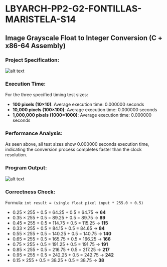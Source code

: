 # LBYARCH-PP2-G2-FONTILLAS-MARISTELA-S14

## Image Grayscale Float to Integer Conversion (C + x86-64 Assembly)

### Project Specification:

![alt text](image-1.png)

### Execution Time:

For the three specified timing test sizes:
- **100 pixels (10×10)**: Average execution time: 0.000000 seconds
- **10,000 pixels (100×100)**: Average execution time: 0.000000 seconds  
- **1,000,000 pixels (1000×1000)**: Average execution time: 0.000000 seconds

### Performance Analysis:

As seen above, all test sizes show 0.000000 seconds execution time, indicating the conversion process completes faster than the clock resolution.

### Program Output:

![alt text](image.png)

### Correctness Check:

Formula: `int result = (single float pixel input * 255.0 + 0.5)`

- 0.25 × 255 + 0.5 = 64.25 + 0.5 = 64.75 → **64** 
- 0.35 × 255 + 0.5 = 89.25 + 0.5 = 89.75 → **89**  
- 0.45 × 255 + 0.5 = 114.75 + 0.5 = 115.25 → **115** 
- 0.33 × 255 + 0.5 = 84.15 + 0.5 = 84.65 → **84** 
- 0.55 × 255 + 0.5 = 140.25 + 0.5 = 140.75 → **140** 
- 0.65 × 255 + 0.5 = 165.75 + 0.5 = 166.25 → **166** 
- 0.75 × 255 + 0.5 = 191.25 + 0.5 = 191.75 → **191** 
- 0.85 × 255 + 0.5 = 216.75 + 0.5 = 217.25 → **217** 
- 0.95 × 255 + 0.5 = 242.25 + 0.5 = 242.75 → **242** 
- 0.15 × 255 + 0.5 = 38.25 + 0.5 = 38.75 → **38** 

